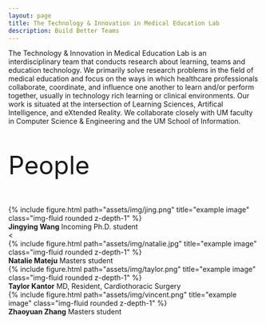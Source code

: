 ```yaml
---
layout: page
title: The Technology & Innovation in Medical Education Lab
description: Build Better Teams
---
```


<div class="special-class" markdown="1">
The Technology & Innovation in Medical Education Lab is an interdisciplinary team that conducts research about learning, teams and education technology. We primarily solve research problems in the field of medical education and focus on the ways in which healthcare professionals collaborate, coordinate, and influence one another to learn and/or perform together, usually in technology rich learning or clinical environments. Our work is situated at the intersection of Learning Sciences, Artifical Intelligence, and eXtended Reality. We collaborate closely with UM faculty in Computer Science & Engineering and the UM School of Information.
</div>




<div class="special-class" markdown="2">
<p style="font-size:50px;">People</p>
</div>



<div class="container">
  <div class="row align-items-start">
    <div class="col-md-auto">
        {% include figure.html path="assets/img/jing.png" title="example image" class="img-fluid rounded z-depth-1" %}
    </div>
<div class="caption">
    <b>Jingying Wang</b> 
    Incoming Ph.D. student 
</div>
    < <div class="col-md-auto">
        {% include figure.html path="assets/img/natalie.jpg" title="example image" class="img-fluid rounded z-depth-1" %}
    </div>
<div class="caption">
    <b>Natalie Mateju</b> 
    Masters student
</div>
    <div class="col-md-auto">
        {% include figure.html path="assets/img/taylor.png" title="example image" class="img-fluid rounded z-depth-1" %}
    </div>
<div class="caption">
    <b>Taylor Kantor</b> 
    MD, Resident, Cardiothoracic Surgery
</div>
     <div class="col-md-auto">
        {% include figure.html path="assets/img/vincent.png" title="example image" class="img-fluid rounded z-depth-1" %}
    </div>
<div class="caption">
   <b>Zhaoyuan Zhang</b> 
    Masters student
</div>
</div>
</div>
